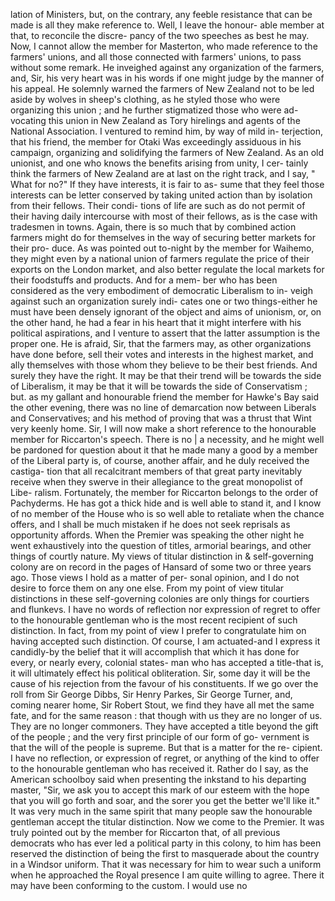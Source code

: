 lation of Ministers, but, on the contrary, any feeble resistance that can be made is all they make reference to. Well, I leave the honour- able member at that, to reconcile the discre- pancy of the two speeches as best he may. Now, I cannot allow the member for Masterton, who made reference to the farmers' unions, and all those connected with farmers' unions, to pass without some remark. He inveighed against any organization of the farmers, and, Sir, his very heart was in his words if one might judge by the manner of his appeal. He solemnly warned the farmers of New Zealand not to be led aside by wolves in sheep's clothing, as he styled those who were organizing this union ; and he further stigmatized those who were ad- vocating this union in New Zealand as Tory hirelings and agents of the National Association. I ventured to remind him, by way of mild in- terjection, that his friend, the member for Otaki Was exceedingly assiduous in his campaign, organizing and solidifying the farmers of New Zealand. As an old unionist, and one who knows the benefits arising from unity, I cer- tainly think the farmers of New Zealand are at last on the right track, and I say, " What for no?" If they have interests, it is fair to as- sume that they feel those interests can be letter conserved by taking united action than by isolation from their fellows. Their condi- tions of life are such as do not permit of their having daily intercourse with most of their fellows, as is the case with tradesmen in towns. Again, there is so much that by combined action farmers might do for themselves in the way of securing better markets for their pro- duce. As was pointed out to-night by the member for Waihemo, they might even by a national union of farmers regulate the price of their exports on the London market, and also better regulate the local markets for their foodstuffs and products. And for a mem- ber who has been considered as the very embodiment of democratic Liberalism to in- veigh against such an organization surely indi- cates one or two things-either he must have been densely ignorant of the object and aims of unionism, or, on the other hand, he had a fear in his heart that it might interfere with his political aspirations, and I venture to assert that the latter assumption is the proper one. He is afraid, Sir, that the farmers may, as other organizations have done before, sell their votes and interests in the highest market, and ally themselves with those whom they believe to be their best friends. And surely they have the right. It may be that their trend will be towards the side of Liberalism, it may be that it will be towards the side of Conservatism ; but. as my gallant and honourable friend the member for Hawke's Bay said the other evening, there was no line of demarcation now between Liberals and Conservatives; and his method of proving that was a thrust that Wint very keenly home. Sir, I will now make a short reference to the honourable member for Riccarton's speech. There is no | a necessity, and he might well be pardoned for question about it that he made many a good by a member of the Liberal party is, of course, another affair, and he duly received the castiga- tion that all recalcitrant members of that great party inevitably receive when they swerve in their allegiance to the great monopolist of Libe- ralism. Fortunately, the member for Riccarton belongs to the order of Pachyderms. He has got a thick hide and is well able to stand it, and I know of no member of the House who is so well able to retaliate when the chance offers, and I shall be much mistaken if he does not seek reprisals as opportunity affords. When the Premier was speaking the other night he went exhaustively into the question of titles, armorial bearings, and other things of courtly nature. My views of titular distinction in & self-governing colony are on record in the pages of Hansard of some two or three years ago. Those views I hold as a matter of per- sonal opinion, and I do not desire to force them on any one else. From my point of view titular distinctions in these self-governing colonies are only things for courtiers and flunkevs. I have no words of reflection nor expression of regret to offer to the honourable gentleman who is the most recent recipient of such distinction. In fact, from my point of view I prefer to congratulate him on having accepted such distinction. Of course, I am actuated-and I express it candidly-by the belief that it will accomplish that which it has done for every, or nearly every, colonial states- man who has accepted a title-that is, it will ultimately effect his political obliteration. Sir, some day it will be the cause of his rejection from the favour of his constituents. If we go over the roll from Sir George Dibbs, Sir Henry Parkes, Sir George Turner, and, coming nearer home, Sir Robert Stout, we find they have all met the same fate, and for the same reason : that though with us they are no longer of us. They are no longer commoners. They have accepted a title beyond the gift of the people ; and the very first principle of our form of go- vernment is that the will of the people is supreme. But that is a matter for the re- cipient. I have no reflection, or expression of regret, or anything of the kind to offer to the honourable gentleman who has received it. Rather do I say, as the American schoolboy said when presenting the inkstand to his departing master, "Sir, we ask you to accept this mark of our esteem with the hope that you will go forth and soar, and the sorer you get the better we'll like it." It was very much in the same spirit that many people saw the honourable gentleman accept the titular distinction. Now we come to the Premier. It was truly pointed out by the member for Riccarton that, of all previous democrats who has ever led a political party in this colony, to him has been reserved the distinction of being the first to masquerade about the country in a Windsor uniform. That it was necessary for him to wear such a uniform when he approached the Royal presence I am quite willing to agree. There it may have been conforming to the custom. I would use no 